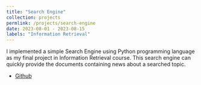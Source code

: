 ```yaml
---
title: "Search Engine"
collection: projects
permlink: /projects/search-engine
date: 2023-08-01 - 2023-08-15
labels: "Information Retrieval"
---
```


I implemented a simple Search Engine using Python programming language as my final project in Information Retrieval course. This search engine can quickly provide the documents containing news about a searched topic.

- [Github](https://github.com/sarvenaz-srv/Search-Engine)